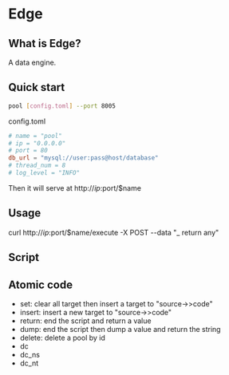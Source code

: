 # Edge

## What is Edge?
A data engine.

## Quick start
```sh
pool [config.toml] --port 8005
```
config.toml
```toml
# name = "pool"
# ip = "0.0.0.0"
# port = 80
db_url = "mysql://user:pass@host/database"
# thread_num = 8
# log_level = "INFO"
```
Then it will serve at http://$ip:$port/$name

## Usage
curl http://$ip:$port/$name/execute -X POST --data "_ return any"

## Script

## Atomic code
- set: clear all target then insert a target to "source->>code"
- insert: insert a new target to "source->>code"
- return: end the script and return a value
- dump: end the script then dump a value and return the string
- delete: delete a pool by id
- dc
- dc_ns
- dc_nt
